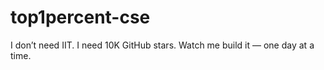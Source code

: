 # top1percent-cse
I don’t need IIT. I need 10K GitHub stars. Watch me build it — one day at a time.
